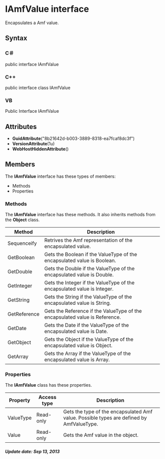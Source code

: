# IAmfValue interface
Encapsulates a Amf value.

## Syntax

### C＃
public interface IAmfValue

### C++
public interface class IAmfValue

### VB
Public Interface IAmfValue

## Attributes

- **GuidAttribute**("8b21642d-b003-3889-8318-ea7fcaf8dc3f")
- **VersionAttribute**(1u)
- **WebHostHiddenAttribute**()

## Members
The **IAmfValue** interface has these types of members:

- Methods
- Properties

### Methods
The **IAmfValue** interface has these methods. It also inherits methods from the **Object** class.

Method      |Description
------------|-----------
Sequenceify |Retrives the Amf representation of the encapsulated value.
GetBoolean  |Gets the Boolean if the ValueType of the encapsulated value is Boolean.
GetDouble   |Gets the Double if the ValueType of the encapsulated value is Double.
GetInteger  |Gets the Integer if the ValueType of the encapsulated value is Integer.
GetString   |Gets the String if the ValueType of the encapsulated value is String.
GetReference|Gets the Reference if the ValueType of the encapsulated value is Reference.
GetDate     |Gets the Date if the ValueType of the encapsulated value is Date.
GetObject   |Gets the Object if the ValueType of the encapsulated value is Object.
GetArray    |Gets the Array if the ValueType of the encapsulated value is Array.

### Properties
The **IAmfValue** class has these properties.

Property |Access type|Description
---------|-----------|-----------
ValueType|Read-only  |Gets the type of the encapsulated Amf value. Possible types are defined by AmfValueType.
Value    |Read-only  |Gets the Amf value in the object.

##### Update date: Sep 13, 2013